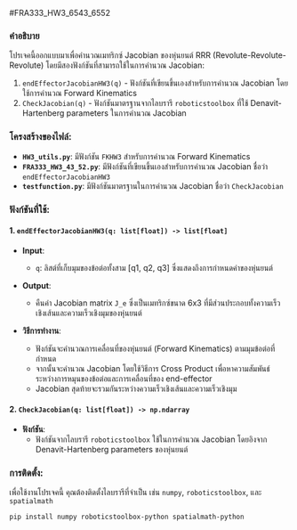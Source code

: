 #FRA333_HW3_6543_6552

### คำอธิบาย
โปรเจคนี้ออกแบบมาเพื่อคำนวณเมทริกซ์ Jacobian ของหุ่นยนต์ RRR (Revolute-Revolute-Revolute) โดยมีสองฟังก์ชันที่สามารถใช้ในการคำนวณ Jacobian:
1. `endEffectorJacobianHW3(q)` - ฟังก์ชันที่เขียนขึ้นเองสำหรับการคำนวณ Jacobian โดยใช้การคำนวณ Forward Kinematics
2. `CheckJacobian(q)` - ฟังก์ชันมาตรฐานจากไลบรารี `roboticstoolbox` ที่ใช้ Denavit-Hartenberg parameters ในการคำนวณ Jacobian

### โครงสร้างของไฟล์:
- **`HW3_utils.py`**: มีฟังก์ชัน `FKHW3` สำหรับการคำนวณ Forward Kinematics
- **`FRA333_HW3_43_52.py`**: มีฟังก์ชันที่เขียนขึ้นเองสำหรับการคำนวณ Jacobian ชื่อว่า `endEffectorJacobianHW3`
- **`testfunction.py`**: มีฟังก์ชันมาตรฐานในการคำนวณ Jacobian ชื่อว่า `CheckJacobian`

### ฟังก์ชันที่ใช้:

#### 1. `endEffectorJacobianHW3(q: list[float]) -> list[float]`
- **Input**: 
  - `q`: ลิสต์ที่เก็บมุมของข้อต่อทั้งสาม [q1, q2, q3] ซึ่งแสดงถึงการกำหนดค่าของหุ่นยนต์
- **Output**: 
  - คืนค่า Jacobian matrix `J_e` ซึ่งเป็นเมทริกซ์ขนาด 6x3 ที่มีส่วนประกอบทั้งความเร็วเชิงเส้นและความเร็วเชิงมุมของหุ่นยนต์
  
- **วิธีการทำงาน**:
  - ฟังก์ชันจะคำนวณการเคลื่อนที่ของหุ่นยนต์ (Forward Kinematics) ตามมุมข้อต่อที่กำหนด
  - จากนั้นจะคำนวณ Jacobian โดยใช้วิธีการ Cross Product เพื่อหาความสัมพันธ์ระหว่างการหมุนของข้อต่อและการเคลื่อนที่ของ end-effector
  - Jacobian สุดท้ายจะรวมกันระหว่างความเร็วเชิงเส้นและความเร็วเชิงมุม

#### 2. `CheckJacobian(q: list[float]) -> np.ndarray`
- **ฟังก์ชัน**: 
  - ฟังก์ชันจากไลบรารี `roboticstoolbox` ใช้ในการคำนวณ Jacobian โดยอิงจาก Denavit-Hartenberg parameters ของหุ่นยนต์

### การติดตั้ง:
เพื่อใช้งานโปรเจคนี้ คุณต้องติดตั้งไลบรารีที่จำเป็น เช่น `numpy`, `roboticstoolbox`, และ `spatialmath`

```bash
pip install numpy roboticstoolbox-python spatialmath-python
